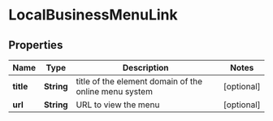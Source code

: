 

# LocalBusinessMenuLink


## Properties

| Name | Type | Description | Notes |
|------------ | ------------- | ------------- | -------------|
|**title** | **String** | title of the element domain of the online menu system |  [optional] |
|**url** | **String** | URL to view the menu |  [optional] |



